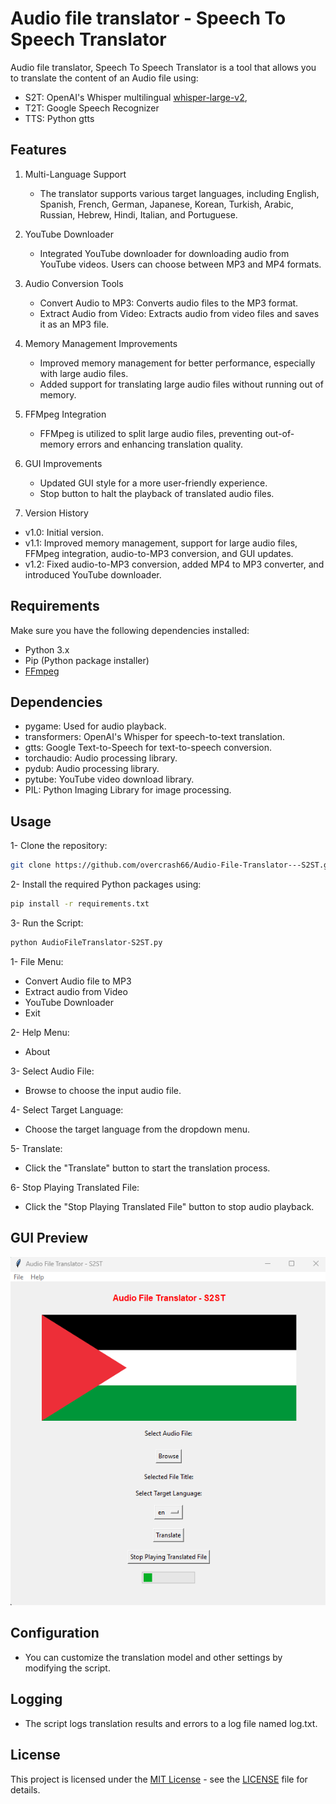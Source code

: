 # Audio file translator - Speech To Speech Translator

Audio file translator, Speech To Speech Translator is a tool that allows you to translate the content of an Audio file using:
 - S2T: OpenAI's Whisper multilingual [whisper-large-v2](https://huggingface.co/openai/whisper-large-v2),
 - T2T: Google Speech Recognizer
 - TTS: Python gtts

## Features

1. Multi-Language Support

   - The translator supports various target languages, including English, Spanish, French, German, Japanese, Korean, Turkish, Arabic, Russian, Hebrew, Hindi, Italian, and Portuguese.

2. YouTube Downloader

   - Integrated YouTube downloader for downloading audio from YouTube videos. Users can choose between MP3 and MP4 formats.

3. Audio Conversion Tools

   - Convert Audio to MP3: Converts audio files to the MP3 format.
   - Extract Audio from Video: Extracts audio from video files and saves it as an MP3 file.

4. Memory Management Improvements

   - Improved memory management for better performance, especially with large audio files.
   - Added support for translating large audio files without running out of memory.

5. FFMpeg Integration

   - FFMpeg is utilized to split large audio files, preventing out-of-memory errors and enhancing translation quality.

6. GUI Improvements

   - Updated GUI style for a more user-friendly experience.
   - Stop button to halt the playback of translated audio files.

7. Version History

  - v1.0: Initial version.
  - v1.1: Improved memory management, support for large audio files, FFMpeg integration, audio-to-MP3 conversion, and GUI updates.
  - v1.2: Fixed audio-to-MP3 conversion, added MP4 to MP3 converter, and introduced YouTube downloader.

## Requirements

Make sure you have the following dependencies installed:

- Python 3.x
- Pip (Python package installer)
- [FFmpeg](https://ffmpeg.org/download.html)


## Dependencies

- pygame: Used for audio playback.
- transformers: OpenAI's Whisper for speech-to-text translation.
- gtts: Google Text-to-Speech for text-to-speech conversion.
- torchaudio: Audio processing library.
- pydub: Audio processing library.
- pytube: YouTube video download library.
- PIL: Python Imaging Library for image processing.

## Usage

1- Clone the repository:
```bash
git clone https://github.com/overcrash66/Audio-File-Translator---S2ST.git
```

2- Install the required Python packages using:

```bash
pip install -r requirements.txt
```

3- Run the Script:

```bash
python AudioFileTranslator-S2ST.py
```

1- File Menu:
- Convert Audio file to MP3
- Extract audio from Video
- YouTube Downloader
- Exit

2- Help Menu:
- About

3- Select Audio File:
- Browse to choose the input audio file.

4- Select Target Language:
- Choose the target language from the dropdown menu.

5- Translate:
- Click the "Translate" button to start the translation process.

6- Stop Playing Translated File:
- Click the "Stop Playing Translated File" button to stop audio playback.


## GUI Preview

![AudioFileTranslator-S2ST GUI](Screenshot2.png)

## Configuration

- You can customize the translation model and other settings by modifying the script.

## Logging

- The script logs translation results and errors to a log file named log.txt.

## License

This project is licensed under the [MIT License](https://opensource.org/licenses/MIT) - see the [LICENSE](LICENSE) file for details.